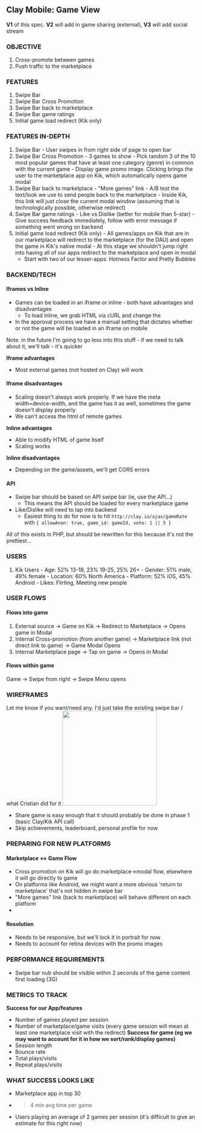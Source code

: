 
## Clay Mobile: Game View

**V1** of this spec. **V2** will add in game sharing (external), **V3** will add social stream

### OBJECTIVE
  1. Cross-promote between games
  2. Push traffic to the marketplace

### FEATURES
  1. Swipe Bar
  2. Swipe Bar Cross Promotion
  3. Swipe Bar back to marketplace
  4. Swipe Bar game ratings
  5. Initial game load redirect (Kik only)

### FEATURES IN-DEPTH
  1. Swipe Bar
    - User swipes in from right side of page to open bar
  2. Swipe Bar Cross Promotion
    - 3 games to show
    - Pick random 3 of the 10 most popular games that have at least one category (genre) in common with the current game
    - Display game promo image. Clicking brings the user to the marketplace app on Kik, which automatically opens game modal
  3. Swipe Bar back to marketplace
    - "More games" link
    - A/B test the text/look we use to send people back to the marketplace
    - Inside Kik, this link will just close the current modal window (assuming that is technologically possible, otherwise redirect)
  4. Swipe Bar game ratings
    - Like vs Dislike (better for mobile than 5-star)
    - Give success feedback immediately, follow with error message if something went wrong on backend
  5. Initial game load redirect (Kik only)
    - All games/apps on Kik that are in our marketplace will redirect to the marketplace (for the DAU) and open the game in Kik's native modal
    - At this stage we shouldn't jump right into having all of our apps redirect to the marketplace and open in modal
      - Start with two of our lesser-apps: Hotness Factor and Pretty Bubbles

### BACKEND/TECH
#### Iframes vs Inline
  - Games can be loaded in an iframe or inline - both have advantages and disadvantages
    - To load inline, we grab HTML via cURL and change the <base href>
  - In the approval process we have a manual setting that dictates whether or not the game will be loaded in an iframe on mobile

Note: in the future I'm going to go less into this stuff - if we need to talk about it, we'll talk - it's quicker

**Iframe advantages**
  - Most external games (not hosted on Clay) will work

#### Iframe disadvantages
  - Scaling doesn't always work properly. If we have the meta width=device-width, and the game has it as well, sometimes the game doesn't display properly
  - We can't access the html of remote games

**Inline advantages**
  - Able to modify HTML of game itself
  - Scaling works

**Inline disadvantages**
  - Depending on the game/assets, we'll get CORS errors

#### API
  - Swipe bar should be based on API swipe bar (ie, use the API...)
    - This means the API should be loaded for every marketplace game
  - Like/Dislike will need to tap into backend
    - Easiest thing to do for now is to hit `http://clay.io/ajax/gameRate` with `{ allowAnon: true, game_id: gameId, vote: 1 || 5 }`

All of this exists in PHP, but should be rewritten for this because it's not the prettiest...

### USERS
  1. Kik Users
    - Age: 52% 13-18, 23% 19-25, 25% 26+
    - Gender: 51% male, 49% female
    - Location: 60% North America
    - Platform: 52% iOS, 45% Android
    - Likes: Flirting, Meeting new people

### USER FLOWS
#### Flows into game
  1. External source -> Game on Kik -> Redirect to Marketplace -> Opens game in Modal
  2. Internal Cross-promotion (from another game) -> Marketplace link (not direct link to game) -> Game Modal Opens
  3. Internal Marketplace page -> Tap on game -> Opens in Modal

#### Flows within game
Game -> Swipe from right -> Swipe Menu opens

### WIREFRAMES
Let me know if you want/need any. I'd just take the existing swipe bar / what Cristian did for it
<img src="/../master/specs/resources/swipe-bar.png?raw=true" style="width: 250px">
  - Share game is easy enough that it should probably be done in phase 1 (basic Clay/Kik API call)
  - Skip achievements, leaderboard, personal profile for now

### PREPARING FOR NEW PLATFORMS
#### Marketplace <-> Game Flow
  - Cross promotion on Kik will go do marketplace->modal flow, elsewhere it will go directly to game
  - On platforms like Android, we might want a more obvious 'return to marketplace' that's not hidden in swipe bar
  - "More games" link (back to marketplace) will behave different on each platform
  -

#### Resolution
  - Needs to be responsive, but we'll lock it in portrait for now
  - Needs to account for retina devices with the promo images

### PERFORMANCE REQUIREMENTS
  - Swipe bar nub should be visible within 2 seconds of the game content first loading (3G)

### METRICS TO TRACK
**Success for our App/features**
  - Number of games played per session
  - Number of marketplace/game visits (every game session will mean at least one marketplace visit with the redirect)
**Success for game (eg we may want to account for it in how we sort/rank/display games)**
  - Session length
  - Bounce rate
  - Total plays/visits
  - Repeat plays/visits

### WHAT SUCCESS LOOKS LIKE
  - Marketplace app in top 30
  - > 4 min avg time per game
  - Users playing an average of 2 games per session (it's difficult to give an estimate for this right now)
